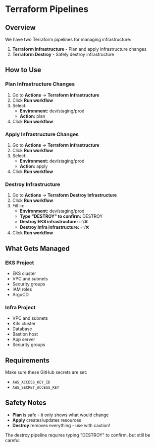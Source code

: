 # Terraform Pipelines

## Overview

We have two Terraform pipelines for managing infrastructure:

1. **Terraform Infrastructure** - Plan and apply infrastructure changes
2. **Terraform Destroy** - Safely destroy infrastructure

## How to Use

### Plan Infrastructure Changes

1. Go to **Actions** → **Terraform Infrastructure**
2. Click **Run workflow**
3. Select:
   - **Environment:** dev/staging/prod
   - **Action:** plan
4. Click **Run workflow**

### Apply Infrastructure Changes

1. Go to **Actions** → **Terraform Infrastructure**
2. Click **Run workflow**
3. Select:
   - **Environment:** dev/staging/prod
   - **Action:** apply
4. Click **Run workflow**

### Destroy Infrastructure

1. Go to **Actions** → **Terraform Destroy Infrastructure**
2. Click **Run workflow**
3. Fill in:
   - **Environment:** dev/staging/prod
   - **Type "DESTROY" to confirm:** DESTROY
   - **Destroy EKS infrastructure:** ✅/❌
   - **Destroy Infra infrastructure:** ✅/❌
4. Click **Run workflow**

## What Gets Managed

### EKS Project
- EKS cluster
- VPC and subnets
- Security groups
- IAM roles
- ArgoCD

### Infra Project
- VPC and subnets
- K3s cluster
- Database
- Bastion host
- App server
- Security groups

## Requirements

Make sure these GitHub secrets are set:
- `AWS_ACCESS_KEY_ID`
- `AWS_SECRET_ACCESS_KEY`

## Safety Notes

- **Plan** is safe - it only shows what would change
- **Apply** creates/updates resources
- **Destroy** removes everything - use with caution!

The destroy pipeline requires typing "DESTROY" to confirm, but still be careful.
